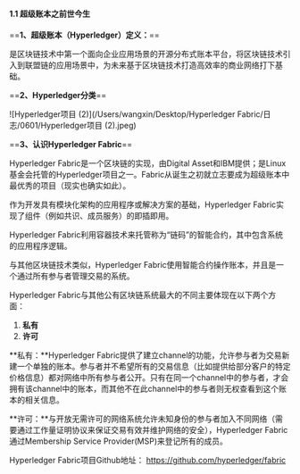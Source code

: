 #### 1.1 超级账本之前世今生

==**1、超级账本（Hyperledger）定义：**==

是区块链技术中第一个面向企业应用场景的开源分布式账本平台，将区块链技术引入到联盟链的应用场景中，为未来基于区块链技术打造高效率的商业网络打下基础。

==**2、Hyperledger分类**==

![Hyperledger项目 (2)](/Users/wangxin/Desktop/Hyperledger Fabric/日志/0601/Hyperledger项目 (2).jpeg)

==**3、认识Hyperledger Fabric**==

Hyperledger Fabric是一个区块链的实现，由Digital Asset和IBM提供；是Linux基金会托管的Hyperledger项目之一。Fabric从诞生之初就立志要成为超级账本中最优秀的项目（现实也确实如此）。

作为开发具有模块化架构的应用程序或解决方案的基础，Hyperledger Fabric实现了组件（例如共识、成员服务）的即插即用。

Hyperledger Fabric利用容器技术来托管称为“链码”的智能合约，其中包含系统的应用程序逻辑。

与其他区块链技术类似，Hyperledger Fabric使用智能合约操作账本，并且是一个通过所有参与者管理交易的系统。

Hyperledger Fabric与其他公有区块链系统最大的不同主要体现在以下两个方面：

1. **私有**
2. **许可**

**私有：**Hyperledger Fabric提供了建立channel的功能，允许参与者为交易新建一个单独的账本。参与者并不希望所有的交易信息（比如提供给部分客户的特定价格信息）都对网络中所有参与者公开。只有在同一个channel中的参与者，才会拥有该channel中的账本，而其他不在此channel中的参与者则无权查看到这个账本的相关信息。

**许可：**与开放无需许可的网络系统允许未知身份的参与者加入不同网络（需要通过工作量证明协议来保证交易有效并维护网络的安全），Hyperledger Fabric通过Membership Service Provider(MSP)来登记所有的成员。

Hyperledger Fabric项目Github地址： https://github.com/hyperledger/fabric